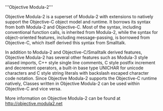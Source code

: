 

'''Objective Modula-2'''

Objective Modula-2 is a superset of Modula-2 with extensions to natively support the Objective-C object model and runtime. It borrows its syntax from both Modula-2 and Objective-C. Most of the syntax, including conventional function calls, is inherited from Modula-2, while the syntax for object-oriented features, including message-passing, is borrowed from Objective-C, which itself derived this syntax from Smalltalk.

In addition to Modula-2 and Objective-C/Smalltalk derived features, Objective Modula-2 has several other features such as Modula-3 style aliased imports, C++ style single line comments, C style postfix increment and decrement operators, a built-in base type UNICHAR for unicode characters and C style string literals with backslash escaped character code notation. Since Objective Modula-2 supports the Objective-C runtime natively, Classes written in Objective Modula-2 can be used within Objective-C and vice versa.

More information on Objective Modula-2 can be found at http://objective.modula2.net